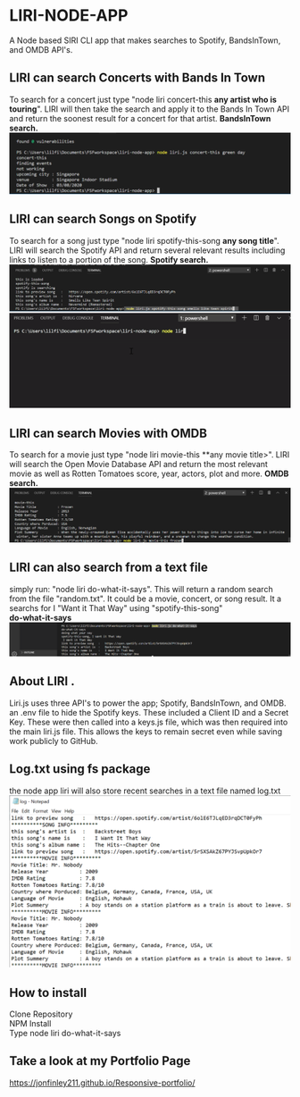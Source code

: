 # LIRI-NODE-APP
A Node based SIRI CLI app that makes searches to Spotify, BandsInTown, and OMDB API's. 

## LIRI can search Concerts with Bands In Town
To search for a concert just type "node liri concert-this **any artist who is touring**".
LIRI will then take the search and apply it to the Bands In Town API and return the soonest result for a concert for that artist. 
**BandsInTown search.**
![liri concert](/images/doc1.png)


## LIRI can search Songs on Spotify
To search for a song just type "node liri spotify-this-song **any song title**".
LIRI will search the Spotify API and return several relevant results including links to listen to a portion of the song. 
**Spotify search.**
![liri spotify](/images/doc3.png)
![liri spotify](/images/sppotgif.gif)


## LIRI can search Movies with OMDB
To search for a movie just type "node liri movie-this **any movie title>".
LIRI will search the Open Movie Database API and return the most relevant movie as well as Rotten Tomatoes score, year, actors, plot and more. 
**OMDB search.**
![liri movie](/images/doc2.png)

## LIRI can also search from a text file
simply run: "node liri do-what-it-says".
This will return a random search from the file "random.txt". It could be a movie, concert, or song result. It a searchs  for I "Want it That Way" using "spotify-this-song"  
**do-what-it-says**
![liri random](/images/doc4.png)

## About LIRI .
Liri.js uses three API's to power the app; Spotify, BandsInTown, and OMDB. an .env file to hide the Spotify keys. These included a Client ID and a Secret Key. These were then called into a keys.js file, which was then required into the main liri.js file. This allows the keys to remain secret even while saving work publicly to GitHub.

## Log.txt using fs package
the node app liri will also store recent searches in a text file named log.txt
![lori random](/images/doc5.png)

## How to install
Clone Repository  
NPM Install   
Type node liri do-what-it-says    


## Take a look at my Portfolio Page
https://jonfinley211.github.io/Responsive-portfolio/

